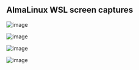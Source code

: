 ## AlmaLinux WSL screen captures

![image](https://user-images.githubusercontent.com/1273137/146115628-bc1dcaad-af52-4383-b9bb-0cfb0a9bc1e8.png)

![image](https://user-images.githubusercontent.com/1273137/146115071-8b2ffb34-5003-44ff-923c-71e45d29ac5d.png)

![image](https://user-images.githubusercontent.com/1273137/146115932-52903934-7c7c-42ea-b3b4-4210c75ed948.png)

![image](https://user-images.githubusercontent.com/1273137/146115729-84cde575-7ad6-4f5c-8024-b6115b3947c2.png)
